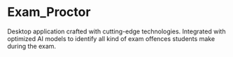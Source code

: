 # Exam_Proctor
Desktop application crafted with cutting-edge technologies. Integrated with optimized AI models to identify all kind of exam offences students make during the exam.

